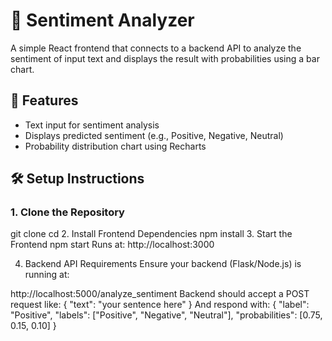 # 🧠 Sentiment Analyzer

A simple React frontend that connects to a backend API to analyze the sentiment of input text and displays the result with probabilities using a bar chart.

## 🚀 Features

- Text input for sentiment analysis
- Displays predicted sentiment (e.g., Positive, Negative, Neutral)
- Probability distribution chart using Recharts

## 🛠️ Setup Instructions

### 1. Clone the Repository


git clone <your-repo-url>
cd <project-folder>
2. Install Frontend Dependencies
npm install
3. Start the Frontend
npm start
Runs at: http://localhost:3000

4. Backend API Requirements
Ensure your backend (Flask/Node.js) is running at:

http://localhost:5000/analyze_sentiment
Backend should accept a POST request like:
{
  "text": "your sentence here"
}
And respond with:
{
  "label": "Positive",
  "labels": ["Positive", "Negative", "Neutral"],
  "probabilities": [0.75, 0.15, 0.10]
}
